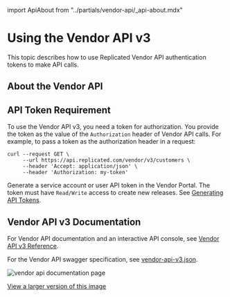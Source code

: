 import ApiAbout from "../partials/vendor-api/_api-about.mdx"

# Using the Vendor API v3

This topic describes how to use Replicated Vendor API authentication tokens to make API calls.

## About the Vendor API

<ApiAbout/>

## API Token Requirement

To use the Vendor API v3, you need a token for authorization. You provide the token as the value of the `Authorization` header of Vendor API calls. For example, to pass a token as the authorization header in a request:

```
curl --request GET \
     --url https://api.replicated.com/vendor/v3/customers \
     --header 'Accept: application/json' \
     --header 'Authorization: my-token'
```

Generate a service account or user API token in the Vendor Portal. The token must have `Read/Write` access to create new releases. See [Generating API Tokens](/vendor/replicated-api-tokens).

## Vendor API v3 Documentation

For Vendor API documentation and an interactive API console, see [Vendor API v3 Reference](https://replicated-vendor-api.readme.io/v3/reference/createapp).

For the Vendor API swagger specification, see [vendor-api-v3.json](https://api.replicated.com/vendor/v3/spec/vendor-api-v3.json).

![vendor api documentation page](/images/vendor-api-docs.png)

[View a larger version of this image](/images/vendor-api-docs.png)